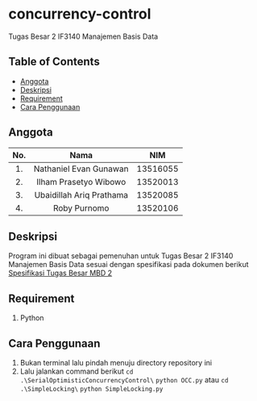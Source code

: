 # concurrency-control
Tugas Besar 2 IF3140 Manajemen Basis Data

## Table of Contents
* [Anggota](#anggota)
* [Deskripsi](#deskripsi)
* [Requirement](#requirement)
* [Cara Penggunaan](#cara-penggunaan)

## Anggota
| No. | Nama | NIM |
| :---: | :---: | :---: |
| 1. | Nathaniel Evan Gunawan | 13516055 |
| 2. | Ilham Prasetyo Wibowo | 13520013 |
| 3. | Ubaidillah Ariq Prathama | 13520085 |
| 4. | Roby Purnomo | 13520106 |

## Deskripsi
Program ini dibuat sebagai pemenuhan untuk Tugas Besar 2 IF3140 Manajemen Basis Data sesuai dengan spesifikasi pada dokumen berikut [Spesifikasi Tugas Besar MBD 2](https://docs.google.com/document/d/1vOMEUZM_99QkcB1Az9uUny5bWLUYSWIMpteciTZoIv4/edit#heading=h.toxmu6xfecwt)

## Requirement
1. Python

## Cara Penggunaan
1. Bukan terminal lalu pindah menuju directory repository ini
2. Lalu jalankan command berikut
    `cd .\SerialOptimisticConcurrencyControl\`
    `python OCC.py` 
    atau
    `cd .\SimpleLocking\`
    `python SimpleLocking.py`